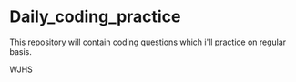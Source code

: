 # Daily_coding_practice
This repository will contain coding questions which i'll practice on regular basis. 



WJHS
